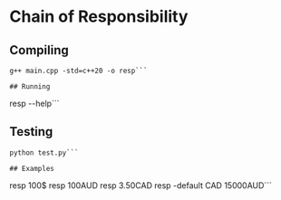 # Chain of Responsibility

## Compiling

```
g++ main.cpp -std=c++20 -o resp```

## Running

```
resp --help```

## Testing

```
python test.py```

## Examples

```
resp 100$
resp 100AUD
resp 3.50CAD
resp -default CAD 15000AUD```

